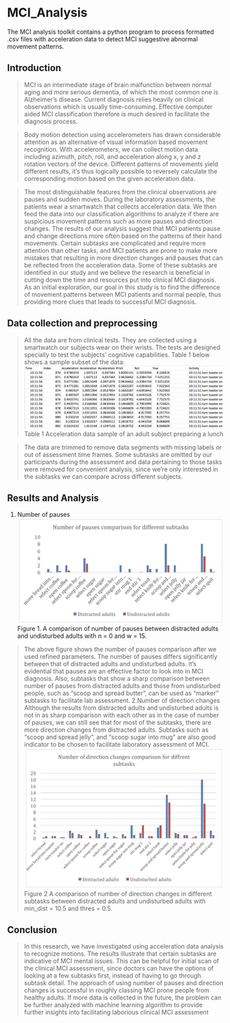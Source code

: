 # MCI_Analysis
The MCI analysis toolkit contains a python program to process formatted .csv files with acceleration data to detect MCI suggestive abnormal movement patterns.

## Introduction

>MCI is an intermediate stage of brain malfunction between normal aging and more serious
dementia, of which the most common one is Alzheimer’s disease. Current diagnosis relies
heavily on clinical observations which is usually time-consuming. Effective computer aided MCI
classification therefore is much desired in facilitate the diagnosis process.

>Body motion detection using accelerometers has drawn considerable attention as an alternative
of visual information based movement recognition. With accelerometers, we can collect motion
data including azimuth, pitch, roll, and acceleration along x, y and z rotation vectors of the
device. Different patterns of movements yield different results, it’s thus logically possible to
reversely calculate the corresponding motion based on the given acceleration data.

>The most distinguishable features from the clinical
observations are pauses and sudden moves. During the laboratory assessments, the patients wear
a smartwatch that collects acceleration data. We then feed the data into our classification
algorithms to analyze if there are suspicious movement patterns such as more pauses and
direction changes. The results of our analysis suggest that MCI patients pause and change
directions more often based on the patterns of their hand movements. Certain subtasks are
complicated and require more attention than other tasks, and MCI patients are prone to make
more mistakes that resulting in more direction changes and pauses that can be reflected from the
acceleration data. Some of these subtasks are identified in our study and we believe the research
is beneficial in cutting down the time and resources put into clinical MCI diagnosis.
As an initial exploration, our goal in this study is to find the difference of movement patterns between MCI patients and
normal people, thus providing more clues that leads to successful MCI diagnosis.

## Data collection and preprocessing
>All the data are from clinical tests. They are collected using a smartwatch our subjects wear on
their wrists. The tests are designed specially to test the subjects’ cognitive capabilities. Table 1
below shows a sample subset of the data:
![Data format](./data-format.png)
Table 1 Acceleration data sample of an adult subject preparing a lunch

>The data are trimmed to remove data segments with missing labels or out of assessment time
frames. Some subtasks are omitted by our participants during the assessment and data pertaining
to those tasks were removed for convenient analysis, since we’re only interested in the subtasks
we can compare across different subjects.
## Results and Analysis
1. Number of pauses
![pause analysis](./pause.png)
Figure 1. A comparison of number of pauses between distracted adults and undisturbed adults
with n = 0 and w = 15.
>The above figure shows the number of pauses comparison after we used refined parameters. The
number of pauses differs significantly between that of distracted adults and undisturbed adults.
It’s evidential that pauses are an effective factor to look into in MCI diagnosis. Also, subtasks
that show a sharp comparison between number of pauses from distracted adults and those from
undisturbed people, such as “scoop and spread butter”, can be used as “marker” subtasks to
facilitate lab assessment.
2.Number of direction changes
>Although the results from distracted adults and undisturbed adults is not in as sharp comparison
with each other as in the case of number of pauses, we can still see that for most of the subtasks,
there are more direction changes from distracted adults. Subtasks such as “scoop and spread
jelly”, and “scoop sugar into mug” are also good indicator to be chosen to facilitate laboratory
assessment of MCI.
![direction changes](./direction-changes.png)
Figure 2 A comparison of number of direction changes in different subtasks between distracted
adults and undisturbed adults with min_dist = 10.5 and thres = 0.5.
## Conclusion
>In this research, we have investigated using acceleration data analysis to recognize motions. The
results illustrate that certain subtasks are indicative of MCI mental issues. This can be helpful for
initial scan of the clinical MCI assessment, since doctors can have the options of looking at a few
subtasks first, instead of having to go through subtask detail. The approach of using number of
pauses and direction changes is successful in roughly classing MCI prone people from healthy
adults. If more data is collected in the future, the problem can be further analyzed with machine
learning algorithm to provide further insights into facilitating laborious clinical MCI assessment
